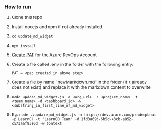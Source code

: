 ### How to run

1. Clone this repo
1. Install nodejs and npm if not already installed
1. `cd update_md_widget`
1. `npm install`
1. [Create PAT](https://docs.microsoft.com/en-us/azure/devops/organizations/accounts/use-personal-access-tokens-to-authenticate?view=azure-devops&tabs=preview-page) for the Azure DevOps Account
1. Create a file called .env in the folder with the following entry:

   `PAT = <pat created in above step>`
1. Create a file by name "newMarkdown.md" in the folder (if it already does not exist) and replace it with the markdown content to overwrite
1. `node update_md_widget.js -o <org_url> -p <project_name> -t <team_name> -d <dashboard_id> -w <substring_in_first_line_of_md_widget>`
1. Eg: `node .\update_md_widget.js -o https://dev.azure.com/pradeepbhat -p LearnCD -t "LearnCD Team" -d 1fd3a69d-6b5d-43cb-a852-c573aaf9386d -w Context`